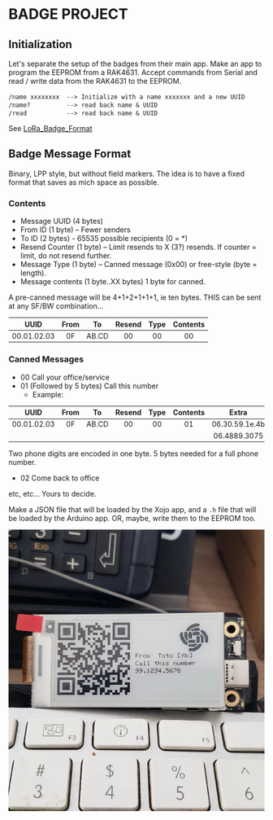 # BADGE PROJECT

## Initialization

Let's separate the setup of the badges from their main app. Make an app to program the EEPROM from a RAK4631. Accept commands from Serial and read / write data from the RAK4631 to the EEPROM.

```
/name xxxxxxxx	--> Initialize with a name xxxxxxx and a new UUID
/name?			--> read back name & UUID
/read			--> read back name & UUID
```

See [LoRa_Badge_Format](https://github.com/Kongduino/LoRa_Badge_Format)

## Badge Message Format

Binary, LPP style, but without field markers. The idea is to have a fixed format that saves as mich space as possible.

### Contents

* Message UUID  (4 bytes)
* From ID (1 byte) – Fewer senders
* To ID (2 bytes) - 65535 possible recipients (0 = *)
* Resend Counter (1 byte) – Limit resends to X (3?) resends. If counter = limit, do not resend further.
* Message Type (1 byte) – Canned message (0x00) or free-style (byte = length).
* Message contents (1 byte..XX bytes) 1 byte for canned.

A pre-canned message will be 4+1+2+1+1+1, ie ten bytes. THIS can be sent at any SF/BW combination...

| UUID | From | To | Resend | Type | Contents |
| :----: | :----: | :----: | :----: | :----: | :----:|
| 00.01.02.03 | 0F | AB.CD | 00 | 00 | 00 |

### Canned Messages

* 00		Call your office/service
* 01		(Followed by 5 bytes) Call this number
  * Example:

| UUID | From | To | Resend | Type | Contents | Extra |
| :----: | :----: | :----: | :----: | :----: | :----:| :----:|
| 00.01.02.03 | 0F | AB.CD | 00 | 00 | 01 | 06.30.59.1e.4b |
|   |   |   |  |  |  | 06.4889.3075 |

  Two phone digits are encoded in one byte. 5 bytes needed for a full phone number.
* 02	Come back to office

etc, etc... Yours to decide.

Make a JSON file that will be loaded by the Xojo app, and a `.h` file that will be loaded by the Arduino app. OR, maybe, write them to the EEPROM too.

![Screenshot](./Screenshot.png)